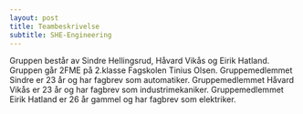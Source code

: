 ```yaml
---
layout: post
title: Teambeskrivelse
subtitle: SHE-Engineering
---
```

Gruppen består av Sindre Hellingsrud, Håvard Vikås og Eirik Hatland. Gruppen går 2FME på 2.klasse Fagskolen Tinius Olsen.
Gruppemedlemmet Sindre er 23 år og har fagbrev som automatiker. Gruppemedlemmet Håvard Vikås er 23 år og har fagbrev som industrimekaniker. Gruppemedlemmet Eirik Hatland er 26 år gammel og har fagbrev som elektriker.
